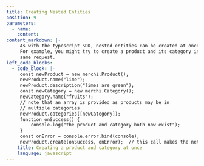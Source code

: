 ```yaml
---
title: Creating Nested Entities
position: 9
parameters:
  - name:
    content:
content_markdown: |-
     As with the typescript SDK, nested entities can be created at once.
     For example, you might try to create a product and its category in the
     same request. 
left_code_blocks:
  - code_block: |-
     const newProduct = new merchi.Product();
     newProduct.name("lime");
     newProduct.description("limes are green");
     const newCategory = new merchi.Category();
     newCategory.name("fruits");
     // note that an array is provided as products may be in
     // multiple categories.
     newProduct.categories([newCategory]);
     function onSuccess() {
         console.log("the product and category both now exist");
     }
     const onError = console.error.bind(console);
     newProduct.create(onSuccess, onError);  // this call makes the network request
    title: Creating a product and category at once
    language: javascript
---
```

